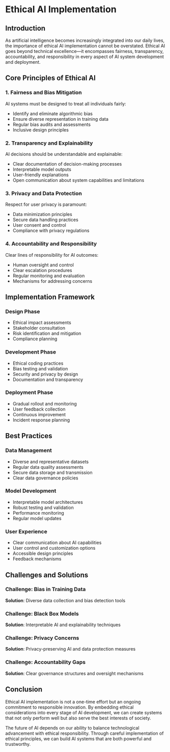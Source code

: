# Ethical AI Implementation

## Introduction

As artificial intelligence becomes increasingly integrated into our daily lives, the importance of ethical AI implementation cannot be overstated. Ethical AI goes beyond technical excellence—it encompasses fairness, transparency, accountability, and responsibility in every aspect of AI system development and deployment.

## Core Principles of Ethical AI

### 1. Fairness and Bias Mitigation
AI systems must be designed to treat all individuals fairly:
- Identify and eliminate algorithmic bias
- Ensure diverse representation in training data
- Regular bias audits and assessments
- Inclusive design principles

### 2. Transparency and Explainability
AI decisions should be understandable and explainable:
- Clear documentation of decision-making processes
- Interpretable model outputs
- User-friendly explanations
- Open communication about system capabilities and limitations

### 3. Privacy and Data Protection
Respect for user privacy is paramount:
- Data minimization principles
- Secure data handling practices
- User consent and control
- Compliance with privacy regulations

### 4. Accountability and Responsibility
Clear lines of responsibility for AI outcomes:
- Human oversight and control
- Clear escalation procedures
- Regular monitoring and evaluation
- Mechanisms for addressing concerns

## Implementation Framework

### Design Phase
- Ethical impact assessments
- Stakeholder consultation
- Risk identification and mitigation
- Compliance planning

### Development Phase
- Ethical coding practices
- Bias testing and validation
- Security and privacy by design
- Documentation and transparency

### Deployment Phase
- Gradual rollout and monitoring
- User feedback collection
- Continuous improvement
- Incident response planning

## Best Practices

### Data Management
- Diverse and representative datasets
- Regular data quality assessments
- Secure data storage and transmission
- Clear data governance policies

### Model Development
- Interpretable model architectures
- Robust testing and validation
- Performance monitoring
- Regular model updates

### User Experience
- Clear communication about AI capabilities
- User control and customization options
- Accessible design principles
- Feedback mechanisms

## Challenges and Solutions

### Challenge: Bias in Training Data
**Solution**: Diverse data collection and bias detection tools

### Challenge: Black Box Models
**Solution**: Interpretable AI and explainability techniques

### Challenge: Privacy Concerns
**Solution**: Privacy-preserving AI and data protection measures

### Challenge: Accountability Gaps
**Solution**: Clear governance structures and oversight mechanisms

## Conclusion

Ethical AI implementation is not a one-time effort but an ongoing commitment to responsible innovation. By embedding ethical considerations into every stage of AI development, we can create systems that not only perform well but also serve the best interests of society.

The future of AI depends on our ability to balance technological advancement with ethical responsibility. Through careful implementation of ethical principles, we can build AI systems that are both powerful and trustworthy. 